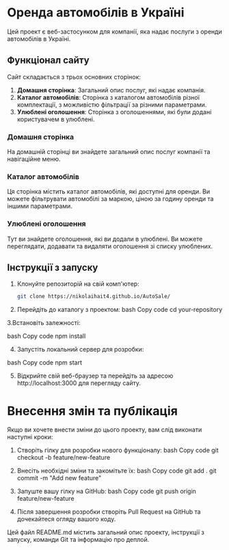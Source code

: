 # Оренда автомобілів в Україні

Цей проект є веб-застосунком для компанії, яка надає послуги з оренди
автомобілів в Україні.

## Функціонал сайту

Сайт складається з трьох основних сторінок:

1. **Домашня сторінка**: Загальний опис послуг, які надає компанія.
2. **Каталог автомобілів**: Сторінка з каталогом автомобілів різної
   комплектації, з можливістю фільтрації за різними параметрами.
3. **Улюблені оголошення**: Сторінка з оголошеннями, які були додані
   користувачем в улюблені.

### Домашня сторінка

На домашній сторінці ви знайдете загальний опис послуг компанії та навігаційне
меню.

### Каталог автомобілів

Ця сторінка містить каталог автомобілів, які доступні для оренди. Ви можете
фільтрувати автомобілі за маркою, ціною за годину оренди та іншими параметрами.

### Улюблені оголошення

Тут ви знайдете оголошення, які ви додали в улюблені. Ви можете переглядати,
додавати та видаляти оголошення зі списку улюблених.

## Інструкції з запуску

1. Клонуйте репозиторій на свій комп'ютер:

   ```bash
   git clone https://nikolaihait4.github.io/AutoSale/
   ```

2. Перейдіть до каталогу з проектом: bash Copy code cd your-repository

3.Встановіть залежності:

bash Copy code npm install

4. Запустіть локальний сервер для розробки:

bash Copy code npm start

5. Відкрийте свій веб-браузер та перейдіть за адресою http://localhost:3000 для
   перегляду сайту.

# Внесення змін та публікація

Якщо ви хочете внести зміни до цього проекту, вам слід виконати наступні кроки:

1. Створіть гілку для розробки нового функціоналу: bash Copy code git checkout
   -b feature/new-feature

2. Внесіть необхідні зміни та закомітьте їх: bash Copy code git add . git commit
   -m "Add new feature"

3. Запуште вашу гілку на GitHub: bash Copy code git push origin
   feature/new-feature

4. Після завершення розробки створіть Pull Request на GitHub та дочекайтеся
   огляду вашого коду.

Цей файл README.md містить загальний опис проекту, інструкції з запуску, команди
Git та інформацію про деплой.
